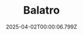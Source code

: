 ---
title: "Balatro"
id: 2379780
date: 2025-04-02T00:00:06.799Z
link: games/steam/recent/balatro
image: http://media.steampowered.com/steamcommunity/public/images/apps/2379780/b6018068070ab0e23561694c11f7950dd6f4c752.jpg
playtime_2weeks: 97
playtime_forever: 7886
playtime_windows_forever: 0
playtime_mac_forever: 192
playtime_linux_forever: 7693
playtime_deck_forever: 7693
---